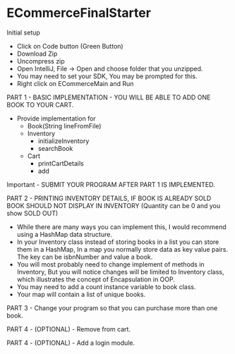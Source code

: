 # ECommerceFinalStarter

Initial setup
* Click on Code button (Green Button)
* Download Zip
* Uncompress zip
* Open IntelliJ, File -> Open and choose folder that you unzipped.
* You may need to set your SDK, You may be prompted for this.
* Right click on ECommerceMain and Run

PART 1 - BASIC IMPLEMENTATION - YOU WILL BE ABLE TO ADD ONE BOOK TO YOUR CART.
* Provide implementation for
  * Book(String lineFromFile)
  * Inventory
    * initializeInventory
    * searchBook
  * Cart
    * printCartDetails
    * add

Important - SUBMIT YOUR PROGRAM AFTER PART 1 IS IMPLEMENTED.

PART 2 - PRINTING INVENTORY DETAILS, IF BOOK IS ALREADY SOLD BOOK SHOULD NOT DISPLAY IN INVENTORY (Quantity can be 0 and you show SOLD OUT)
  * While there are many ways you can implement this, I would recommend using a HashMap data structure.
  * In your Inventory class instead of storing books in a list you can store them in a HashMap, In a map you normally store data as key value pairs. The key can be isbnNumber and value a book.
  * You will most probably need to change implement of methods in Inventory, But you will notice changes will be limited to Inventory class, which illustrates the concept of Encapsulation in OOP.
  * You may need to add a count instance variable to book class.
  * Your map will contain a list of unique books.

PART 3 - Change your program so that you can purchase more than one book.

PART 4 - (OPTIONAL) - Remove from cart.

PART 4 - (OPTIONAL) - Add a login module.
